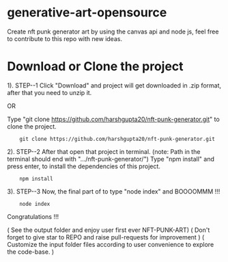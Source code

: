 # generative-art-opensource
Create nft punk generator art by using the canvas api and node js, feel free to contribute to this repo with new ideas.


# Download or Clone the project

1). STEP--1
Click "Download" and project will get downloaded in .zip format,
after that you need to unzip it.

OR

Type "git clone https://github.com/harshgupta20/nft-punk-generator.git" to clone the project.

        git clone https://github.com/harshgupta20/nft-punk-generator.git


2). STEP--2
After that open that project in terminal.
(note: Path in the terminal should end with ".../nft-punk-generator/")
Type "npm install" and press enter, to install the dependencies of this project.

        npm install


3). STEP--3
Now, the final part of to type "node index" and BOOOOMMM !!!

        node index


Congratulations !!! 

( See the output folder and enjoy user first ever NFT-PUNK-ART)
( Don't forget to give star to REPO and raise pull-requests for improvement )
( Customize the input folder files according to user convenience to explore the code-base. )